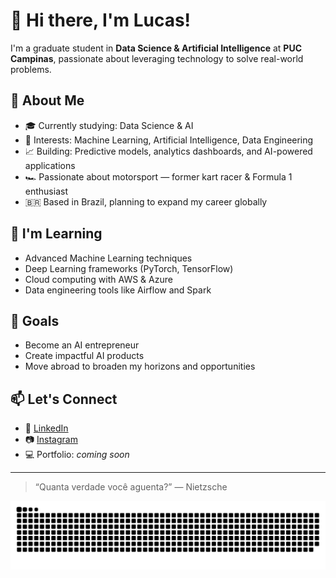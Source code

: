 # 👋 Hi there, I'm Lucas!

I'm a graduate student in **Data Science & Artificial Intelligence** at **PUC Campinas**, passionate about leveraging technology to solve real-world problems.

## 🚀 About Me

- 🎓 Currently studying: Data Science & AI  
- 🤖 Interests: Machine Learning, Artificial Intelligence, Data Engineering  
- 📈 Building: Predictive models, analytics dashboards, and AI-powered applications  
- 🏎️ Passionate about motorsport — former kart racer & Formula 1 enthusiast  
- 🇧🇷 Based in Brazil, planning to expand my career globally  

## 🌱 I'm Learning

- Advanced Machine Learning techniques  
- Deep Learning frameworks (PyTorch, TensorFlow)  
- Cloud computing with AWS & Azure  
- Data engineering tools like Airflow and Spark  

## 📌 Goals

- Become an AI entrepreneur  
- Create impactful AI products  
- Move abroad to broaden my horizons and opportunities  

## 📫 Let's Connect

- 💼 [LinkedIn](https://www.linkedin.com/in/lucgarrido/)  
- 📷 [Instagram](https://www.instagram.com/_lucgarrido/)  
- 💻 Portfolio: _coming soon_

---

> “Quanta verdade você aguenta?” — Nietzsche

![Snake animation](https://raw.githubusercontent.com/luc-garrido/luc-garrido/output/github-contribution-grid-snake-dark.svg )
